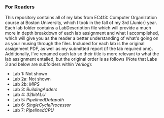 ### For Readers

This repository contains all of my labs from EC413: Computer Organization course at Boston University, which I took in the fall of my 3rd (Junior) year. Each lab folder contains a LabDescription file which will provide a much more in depth breakdown of each lab assignment and what I accomplished, which will give you as the reader a better understanding of what's going on as your musing through the files. Included for each lab is the original assignment PDF, as well as my submitted report (if the lab required one). Additionally, I've renamed each lab so their title is more relevant to what the lab assignment entailed, but the original order is as follows (Note that Labs 3 and below are subfolders within *Verilog*):

- Lab 1: Not shown
- Lab 2a: Not shown
- Lab 2b: *MIPS*
- Lab 3: *BuildingAdders*
- Lab 4: *32bitALU*
- Lab 5: *PipelinedDatapath*
- Lab 6: *SingleCycleProcessor*
- Lab 7: *PipelinedCPU*
